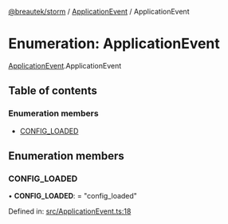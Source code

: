 [@breautek/storm](../README.md) / [ApplicationEvent](../modules/applicationevent.md) / ApplicationEvent

# Enumeration: ApplicationEvent

[ApplicationEvent](../modules/applicationevent.md).ApplicationEvent

## Table of contents

### Enumeration members

- [CONFIG\_LOADED](applicationevent.applicationevent-1.md#config_loaded)

## Enumeration members

### CONFIG\_LOADED

• **CONFIG\_LOADED**: = "config\_loaded"

Defined in: [src/ApplicationEvent.ts:18](https://github.com/breautek/storm/blob/547898b/src/ApplicationEvent.ts#L18)

